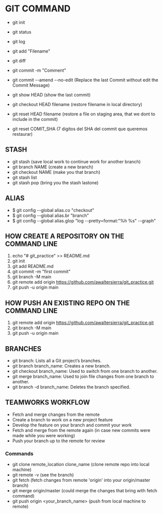 # GIT COMMAND

- git init
- git status
- git log
- git add "Filename"
- git diff
- git commit -m "Comment"
- git commit --amend --no-edit (Replace the last Commit without edit the Commit Message)
- git show HEAD (show the last commit)
- git checkout HEAD filename (restore filename in local directory)

- git reset HEAD filename (restore a file on staging area, that we dont to include in the commit)
- git reset COMIT_SHA (7 digitos del SHA del commit que queremos restaurar)

## STASH
- git stash (save local work to continue work for another branch)
- git branch NAME (create a new branch)
- git checkout NAME (make you that branch)
- git stash list 
- git stash pop (bring you the stash lastone)

## ALIAS

+ $ git config --global alias.co "checkout"
+ $ git config --global alias.br "branch"
+ $ git config --global alias.glop "log --pretty=format:"%h %s" --graph"

## HOW CREATE A REPOSITORY ON THE COMMAND LINE

1. echo "# git_practice" >> README.md
2. git init
3. git add README.md
4. git commit -m "first commit"
5. git branch -M main
6. git remote add origin https://github.com/awaltersierra/git_practice.git
7. git push -u origin main

## HOW PUSH AN EXISTING REPO ON THE COMMAND LINE

1. git remote add origin https://github.com/awaltersierra/git_practice.git
2. git branch -M main
3. git push -u origin main

## BRANCHES
+ git branch: Lists all a Git project’s branches.
+ git branch branch_name: Creates a new branch.
+ git checkout branch_name: Used to switch from one branch to another.
+ git merge branch_name: Used to join file changes from one branch to another.
+ git branch -d branch_name: Deletes the branch specified.

## TEAMWORKS WORKFLOW

+ Fetch and merge changes from the remote
+ Create a branch to work on a new project feature
+ Develop the feature on your branch and commit your work
+ Fetch and merge from the remote again (in case new commits were made while you were working)
+ Push your branch up to the remote for review

### Commands

+ git clone remote_location clone_name (clone remote repo into local machine)
+ git remote -v (see the branch)
+ git fetch (fetch changes from remote 'origin' into your origin/master branch)
+ git merge origin/master (could merge the changes that bring with fetch command)
+ git push origin <your_branch_name> (push  from local machine to remote)
